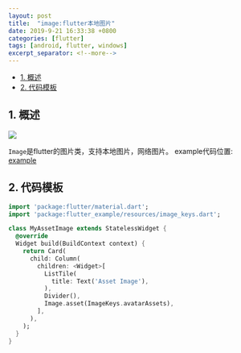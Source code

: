 ```yaml
---
layout: post
title:  "image:flutter本地图片"
date: 2019-9-21 16:33:38 +0800
categories: [flutter]
tags: [android, flutter, windows]
excerpt_separator: <!--more-->
---
```



<!-- @import "[TOC]" {cmd="toc" depthFrom=1 depthTo=6 orderedList=false} -->

<!-- code_chunk_output -->

- [1. 概述](#1-概述)
- [2. 代码模板](#2-代码模板)

<!-- /code_chunk_output -->


## 1. 概述

<img src="https://img.shields.io/badge/flutter-v1.10.4--pre.53-blue" />

`Image`是flutter的图片类，支持本地图片，网络图片。
example代码位置: [example](https://github.com/kaisawind/flutter_example/tree/ba0a200ca24862d318f909189730dba5e1eb1e05)

## 2. 代码模板

```dart
import 'package:flutter/material.dart';
import 'package:flutter_example/resources/image_keys.dart';

class MyAssetImage extends StatelessWidget {
  @override
  Widget build(BuildContext context) {
    return Card(
      child: Column(
        children: <Widget>[
          ListTile(
            title: Text('Asset Image'),
          ),
          Divider(),
          Image.asset(ImageKeys.avatarAssets),
        ],
      ),
    );
  }
}

```